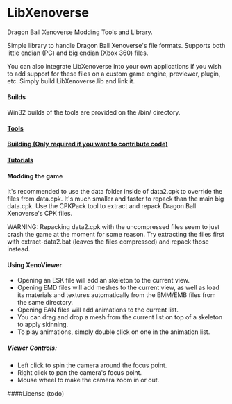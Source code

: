 # LibXenoverse
Dragon Ball Xenoverse Modding Tools and Library.

Simple library to handle Dragon Ball Xenoverse's file formats. Supports both little endian (PC) and big endian (Xbox 360) files.

You can also integrate LibXenoverse into your own applications if you wish to add support for these files on a custom game engine, previewer, plugin, etc. Simply build LibXenoverse.lib and link it.

#### Builds
Win32 builds of the tools are provided on the /bin/ directory.

#### [Tools](https://github.com/DarioSamo/LibXenoverse/wiki#tools)
#### [Building (Only required if you want to contribute code)](https://github.com/DarioSamo/LibXenoverse/wiki#building)
#### [Tutorials](https://github.com/DarioSamo/LibXenoverse/wiki#tutorials)

#### Modding the game
It's recommended to use the data folder inside of data2.cpk to override the files from data.cpk. It's much smaller and faster to repack than the main big data.cpk. Use the CPKPack tool to extract and repack Dragon Ball Xenoverse's CPK files.

WARNING: Repacking data2.cpk with the uncompressed files seem to just crash the game at the moment for some reason. Try extracting the files first with extract-data2.bat (leaves the files compressed) and repack those instead.

#### Using XenoViewer
* Opening an ESK file will add an skeleton to the current view.
* Opening EMD files will add meshes to the current view, as well as load its materials and textures automatically from the EMM/EMB files from the same directory.
* Opening EAN files will add animations to the current list.
* You can drag and drop a mesh from the current list on top of a skeleton to apply skinning.
* To play animations, simply double click on one in the animation list.

##### Viewer Controls:
* Left click to spin the camera around the focus point.
* Right click to pan the camera's focus point.
* Mouse wheel to make the camera zoom in or out.

####License
(todo)
